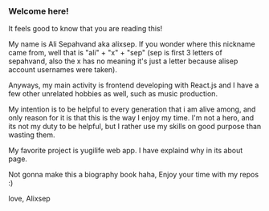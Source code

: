 ### Welcome here!

It feels good to know that you are reading this!

My name is Ali Sepahvand aka alixsep. If you wonder where this nickname came from, well that is "ali" + "x" + "sep" (sep is first 3 letters of sepahvand, also the x has no meaning it's just a letter because alisep account usernames were taken).

Anyways, my main activity is frontend developing with React.js and I have a few other unrelated hobbies as well, such as music production.

My intention is to be helpful to every generation that i am alive among, and only reason for it is that this is the way I enjoy my time. I'm not a hero, and its not my duty to be helpful, but I rather use my skills on good purpose than wasting them.

My favorite project is yugilife web app. I have explaind why in its about page.

Not gonna make this a biography book haha,
Enjoy your time with my repos :)

love,
Alixsep
